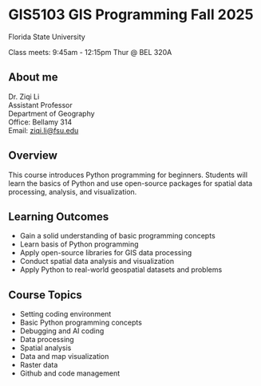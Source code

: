# GIS5103 GIS Programming Fall 2025

Florida State University

Class meets: 9:45am - 12:15pm Thur @ BEL 320A

## About me

Dr. Ziqi Li\
Assistant Professor \
Department of Geography \
Office: Bellamy 314 \
Email: ziqi.li@fsu.edu

## Overview
This course introduces Python programming for beginners. Students will learn the basics of Python and use open-source packages for spatial data processing, analysis, and visualization.


## Learning Outcomes

- Gain a solid understanding of basic programming concepts
- Learn basis of Python programming
- Apply open-source libraries for GIS data processing
- Conduct spatial data analysis and visualization
- Apply Python to real-world geospatial datasets and problems


## Course Topics

- Setting coding environment
- Basic Python programming concepts
- Debugging and AI coding
- Data processing
- Spatial analysis
- Data and map visualization
- Raster data
- Github and code management
